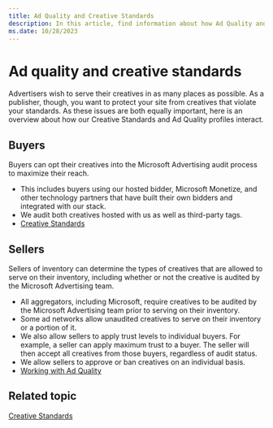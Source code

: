 ```yaml
---
title: Ad Quality and Creative Standards
description: In this article, find information about how Ad Quality and Creative Standards interact.
ms.date: 10/28/2023
---
```


# Ad quality and creative standards

Advertisers wish to serve their creatives in as many places as possible. As a publisher, though, you want to protect your site from creatives that violate your standards. As these issues are both equally important, here is an overview about how our Creative Standards and Ad Quality profiles interact.

## Buyers

Buyers can opt their creatives into the Microsoft Advertising audit process to maximize their reach.

- This includes buyers using our hosted bidder, Microsoft Monetize, and other technology partners that have built their own bidders and integrated with our stack.
- We audit both creatives hosted with us as well as third-party tags.
- [Creative Standards](creative-standards.md)

## Sellers

Sellers of inventory can determine the types of creatives that are allowed to serve on their inventory, including whether or not the creative is audited by the Microsoft Advertising team.

- All aggregators, including Microsoft, require creatives to be audited by the Microsoft Advertising team prior to serving on their inventory.
- Some ad networks allow unaudited creatives to serve on their inventory or a portion of it.
- We also allow sellers to apply trust levels to individual buyers. For example, a seller can apply maximum trust to a buyer. The seller will then accept all creatives from those buyers, regardless of audit status.
- We allow sellers to approve or ban creatives on an individual basis.
- [Working with Ad Quality](working-with-publisher-ad-quality.md)

## Related topic

[Creative Standards](creative-standards.md)
